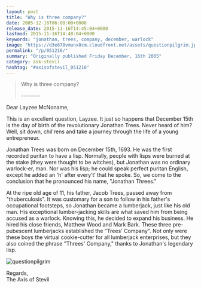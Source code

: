 ```yaml
---
layout: post
title: "Why is three company?"
date: 2005-12-16T06:00:00+0000
release_date: 2015-11-16T14:45:04+0000
lastmod: 2015-11-16T14:48:04+0000
keywords: "jonathan, trees, company, december, warlock"
image: "https://d3e878vmunx8cm.cloudfront.net/assets/questionpilgrim.jpg"
permalink: "/p/051216/"
summary: "Originally published Friday December, 16th 2005"
category: ask-stevil
hashtag: "#axisofstevil_051216"
---
```


[p01]: https://d3e878vmunx8cm.cloudfront.net/assets/questionpilgrim.jpg "questionpilgrim"
> Why is three company?
> 
> \--------

Dear Layzee McNoname,

This is an excellent question, Layzee. It just so happens that December 15th is the day of birth of the revolutionary Jonathan Trees. Never heard of him? Well, sit down, chil'rens and take a journey through the life of a young entrepreneur.

Jonathan Trees was born on December 15th, 1693. He was the first recorded puritan to have a lisp. Normally, people with lisps were burned at the stake (they were thought to be witches), but Jonathan was no ordinary warlock-er, man. Nor was his lisp; he could speak perfect puritan English, except he added an 'h' after every’t’ that he spoke. So, we come to the conclusion that he pronounced his name, "Jonathan Threes."

At the ripe old age of 11, his father, Jacob Trees, passed away from "thuberculosis". It was customary for a son to follow in his father's occupational footsteps, so Jonathan became a lumberjack, just like his old man. His exceptional lumber-jacking skills are what saved him from being accused as a warlock. Knowing this, he decided to expand his business. He hired his close friends, Matthew Wood and Mark Bark. These three pre-pubescent lumberjacks established the "Trees' Company". Not only were these boys the virtual cookie-cutter for all lumberjack enterprises, but they also coined the phrase "Threes' Company," thanks to Jonathan's legendary lisp.

![questionpilgrim][p01]

Regards,  
The Axis of Stevil
